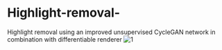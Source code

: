 # Highlight-removal-
Highlight removal using an improved unsupervised CycleGAN network in combination with differentiable renderer
![1](https://user-images.githubusercontent.com/89056251/236359976-c1eab33c-88c7-4f7f-ad75-d41a602a28d8.png)
